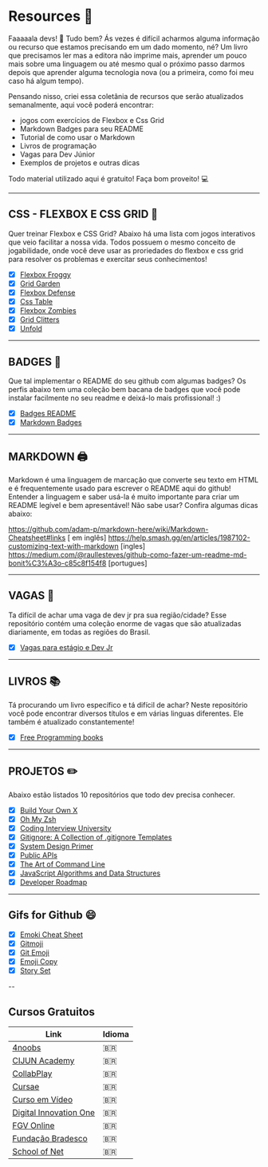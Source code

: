 # Resources 🚀

Faaaaala devs! 🤙  Tudo bem?
Ás vezes é difícil acharmos alguma informação ou recurso que estamos precisando em um dado momento, né? Um livro que precisamos ler mas a editora não imprime mais, aprender um pouco mais sobre uma linguagem ou até mesmo qual o próximo passo darmos depois que aprender alguma tecnologia nova (ou a primeira, como foi meu caso há algum tempo). 

Pensando nisso, criei essa coletânia de recursos que serão atualizados semanalmente, aqui você poderá encontrar:

* jogos com exercícios de Flexbox e Css Grid
* Markdown Badges para seu README
* Tutorial de como usar o Markdown
* Livros de programação
* Vagas para Dev Júnior
* Exemplos de projetos e outras dicas

Todo material utilizado aqui é gratuito! Faça bom proveito! 💻

---


## CSS - FLEXBOX E CSS GRID 🎨

Quer treinar Flexbox e CSS Grid? Abaixo há uma lista com jogos interativos
que veio facilitar a nossa vida. Todos possuem o mesmo conceito de jogabilidade, 
onde você deve usar as proriedades do flexbox e css grid para resolver os 
problemas e exercitar seus conhecimentos!

- [x] [Flexbox Froggy](https://flexboxfroggy.com/)
- [x] [Grid Garden](https://cssgridgarden.com/)
- [x] [Flexbox Defense](http://www.flexboxdefense.com/)
- [x] [Css Table](https://flukeout.github.io/)
- [x] [Flexbox Zombies](https://mastery.games/flexboxzombies/)
- [x] [Grid Clitters](https://gridcritters.com/)
- [x] [Unfold](https://rupl.github.io/unfold/)

---


## BADGES :speech_balloon:

Que tal implementar o README do seu github com algumas badges? Os perfis abaixo 
tem uma coleção bem bacana de badges que você pode instalar facilmente no seu 
readme e deixá-lo mais profissional! :)

- [x] [Badges README](https://github.com/alexandresanlim/Badges4-README.md-Profile)
- [x] [Markdown Badges](https://github.com/Ileriayo/markdown-badges)

---


## MARKDOWN :printer: 

Markdown é uma linguagem de marcação que converte seu texto em HTML e é 
frequentemente usado para escrever o README aqui do github! Entender a 
linguagem e saber usá-la é muito importante para criar um README legível e 
bem apresentável! Não sabe usar? Confira algumas dicas abaixo:


https://github.com/adam-p/markdown-here/wiki/Markdown-Cheatsheet#links [ em inglês]
https://help.smash.gg/en/articles/1987102-customizing-text-with-markdown [ingles]
https://medium.com/@raullesteves/github-como-fazer-um-readme-md-bonit%C3%A3o-c85c8f154f8 [portugues]

---


## VAGAS :briefcase:

Ta difícil de achar uma vaga de dev jr pra sua região/cidade?
Esse repositório contém uma coleção enorme de vagas que são atualizadas 
diariamente, em todas as regiões do Brasil.

- [x] [Vagas para estágio e Dev Jr](https://github.com/alinebastos/vagas-junior-estagio)

---


## LIVROS :books:

Tá procurando um livro específico e tá difícil de achar? Neste repositório 
você pode encontrar diversos títulos e em várias linguas diferentes. Ele 
também é atualizado constantemente!

- [x] [Free Programming books](https://github.com/EbookFoundation/free-programming-books)

---


## PROJETOS :pencil2:

Abaixo estão listados 10 repositórios que todo dev precisa conhecer.

- [x] [Build Your Own X](https://github.com/danistefanovic/build-your-own-x)
- [x] [Oh My Zsh](https://github.com/ohmyzsh/ohmyzsh)
- [x] [Coding Interview University](https://github.com/jwasham/coding-interview-university)
- [x] [Gitignore: A Collection of .gitignore Templates](https://github.com/github/gitignore)
- [x] [System Design Primer](https://github.com/donnemartin/system-design-primer)
- [x] [Public APIs](https://github.com/public-apis/public-apis)
- [x] [The Art of Command Line](https://github.com/jlevy/the-art-of-command-line)
- [x] [JavaScript Algorithms and Data Structures](https://github.com/trekhleb/javascript-algorithms)
- [x] [Developer Roadmap](https://github.com/kamranahmedse/developer-roadmap)

---


## Gifs for Github :smile:

- [x] [Emoki Cheat Sheet](https://github.com/ikatyang/emoji-cheat-sheet)
- [x] [Gitmoji](https://gitmoji.dev/)
- [x] [Git Emoji](https://getemoji.com/)
- [x] [Emoji Copy](https://www.emojicopy.com/)
- [x] [Story Set](https://storyset.com/)

--

## Cursos Gratuitos

|   Link   |    Idioma    |
|----------|--------------|
|[4noobs](https://github.com/he4rt/4noobs)| :brazil: |
|[CIJUN Academy](https://cijun.sp.gov.br/academy/) | :brazil: |
|[CollabPlay](https://collabplay.online/br/)  | :brazil:  |
|[Cursae](https://www.cursae.com.br/) | :brazil:  |
|[Curso em Vídeo](https://https//www.cursoemvideo.com/) | :brazil:  |
|[Digital Innovation One](https://web.digitalinnovation.one/browse) | :brazil:  |
|[FGV Online](https://www5.fgv.br/fgvonline/Cursos/Gratuitos/?goback=%2Egde_1876153_member_208379733) | :brazil:  |
|[Fundação Bradesco](https://www.ev.org.br/)  | :brazil:  |
|[School of Net](https://www.schoolofnet.com/cursos/gratuitos)  |   :brazil:  |
